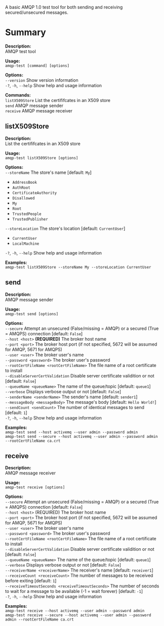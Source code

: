 A basic AMQP 1.0 test tool for both sending and receiving secured/unsecured messages.

# Summary

**Description:**<br>
AMQP test tool<br>

**Usage:**<br>
``amqp-test [command] [options]``<br>

**Options:**<br>
``--version`` Show version information<br>
``-?``, ``-h``, ``--help`` Show help and usage information<br>

**Commands:**<br>
``listX509Store`` List the certififcates in an X509 store<br>
``send`` AMQP message sender<br>
``receive`` AMQP message receiver<br>

## listX509Store<br>

**Description:**<br>
List the certififcates in an X509 store<br>

**Usage:**<br>
``amqp-test listX509Store [options]``<br>

**Options:**<br>
``--storeName`` The store's name [default: ``My``]
* ``AddressBook``
* ``AuthRoot``
* ``CertificateAuthority``
* ``Disallowed``
* ``My``
* ``Root``
* ``TrustedPeople``
* ``TrustedPublisher``

``--storeLocation`` The store's location [default: ``CurrentUser``]
* ``CurrentUser``
* ``LocalMachine``

``-?``, ``-h``, ``--help`` Show help and usage information

**Examples:**<br>
``amqp-test listX509Store --storeName My --storeLocation CurrentUser``

## send

**Description:**<br>
AMQP message sender<br>

**Usage:**<br>
``amqp-test send [options]``<br>

**Options:**<br>
``--secure`` Attempt an unsecured (False/missing = AMQP) or a secured (True = AMQPS) connection [default: ``False``]<br>
``--host <host>`` **(REQUIRED)** The broker host name<br>
``--port <port>`` The broker host port (if not specified, 5672 will be assumed for AMQP, 5671 for AMQPS)<br>
``--user <user>`` The broker user's name<br>
``--password <password>`` The broker user's password<br>
``--rootCertFileName <rootCertFileName>`` The file name of a root certificate to install<br>
``--disableServerCertValidation`` Disable server certificate validition or not [default: ``False``]<br>
``--queueName <queueName>`` The name of the queue/topic [default: ``queue1``]<br>
``--verbose`` Displays verbose output or not [default: ``False``]<br>
``--senderName <senderName>`` The sender's name [default: ``sender1``]<br>
``--messageBody <messageBody>`` The message's body [default: ``Hello World!``]<br>
``--sendCount <sendCount>`` The number of identical messages to send [default: ``1``]<br>
``-?``, ``-h``, ``--help`` Show help and usage information<br>

**Examples:**<br>
``amqp-test send --host activemq --user admin --password admin``<br>
``amqp-test send --secure --host activemq --user admin --password admin --rootCertFileName ca.crt``<br>

## receive

**Description:**<br>
AMQP message receiver<br>

**Usage:**<br>
``amqp-test receive [options]``<br>

**Options:**<br>
``--secure`` Attempt an unsecured (False/missing = AMQP) or a secured (True = AMQPS) connection [default: ``False``]<br>
``--host <host>`` (REQUIRED) The broker host name<br>
``--port <port>`` The broker host port (if not specified, 5672 will be assumed for AMQP, 5671 for AMQPS)<br>
``--user <user>`` The broker user's name<br>
``--password <password>`` The broker user's password<br>
``--rootCertFileName <rootCertFileName>`` The file name of a root certificate to install<br>
``--disableServerCertValidation`` Disable server certificate validition or not [default: ``False``]<br>
``--queueName <queueName>`` The name of the queue/topic [default: ``queue1``]<br>
``--verbose`` Displays verbose output or not [default: ``False``]<br>
``--receiverName <receiverName>`` The receiver's name [default: ``receiver1``]<br>
``--receiveCount <receiveCount>`` The number of messages to be received before exiting [default: ``1``]<br>
``--receiveTimeoutSeconds <receiveTimeoutSeconds>`` The number of seconds to wait for a message to be available (-1 = wait forever) [default: ``-1``]<br>
``-?``, ``-h``, ``--help`` Show help and usage information<br>

**Examples:**<br>
``amqp-test receive --host activemq --user admin --password admin``<br>
``amqp-test receive --secure --host activemq --user admin --password admin --rootCertFileName ca.crt``<br>
